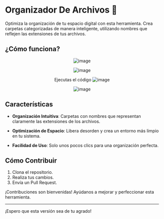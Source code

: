 

# Organizador De Archivos 📂

Optimiza la organización de tu espacio digital con esta herramienta. Crea carpetas categorizadas de manera inteligente, utilizando nombres que reflejen las extensiones de tus archivos.

## ¿Cómo funciona?


<div align="center">

![image](https://github.com/nahataen/OrganizadorDeArchivos/assets/4331964/951102d0-4cfe-4274-9884-5e85c2888007)

![image](https://github.com/nahataen/OrganizadorDeArchivos/assets/4331964/e1b0320d-327f-405d-a8a5-3285c11ba97e)

Ejecutas el código 
![image](https://github.com/nahataen/OrganizadorDeArchivos/assets/4331964/f1b230d9-fd3b-46fe-98f9-7175e42c89c3)

![image](https://github.com/nahataen/OrganizadorDeArchivos/assets/4331964/1cad5578-361c-4bc4-93c8-1f2ed076913d)

</div>

## Características

- **Organización Intuitiva**: Carpetas con nombres que representan claramente las extensiones de los archivos.
  
- **Optimización de Espacio**: Libera desorden y crea un entorno más limpio en tu sistema.

- **Facilidad de Uso**: Solo unos pocos clics para una organización perfecta.

## Cómo Contribuir

1. Clona el repositorio.
2. Realiza tus cambios.
3. Envía un Pull Request.

¡Contribuciones son bienvenidas! Ayúdanos a mejorar y perfeccionar esta herramienta.


---

¡Espero que esta versión sea de tu agrado!
